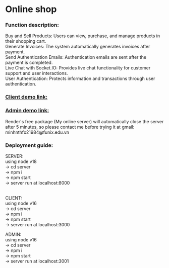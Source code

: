 <h1>Online shop</h1>

<h3>Function description:</h3>
Buy and Sell Products: Users can view, purchase, and manage products in their shopping cart.</br>
Generate Invoices: The system automatically generates invoices after payment.</br>
Send Authentication Emails: Authentication emails are sent after the payment is completed.</br>
Live Chat with Socket.IO: Provides live chat functionality for customer support and user interactions.</br>
User Authentication: Protects information and transactions through user authentication.</br>

<h3><a href="https://client-nodejs-asm3.web.app/">Client demo link:</a></h3>
<h3><a href="https://admin-nodejs-asm3.web.app/">Admin demo link:</a></h3>
<p>Render's free package (My online server) will automatically close the server after 5 minutes, so please contact me before trying it at gmail: minhnthfx21984@funix.edu.vn</p>


<h3>Deployment guide:</h3>
SERVER:</br>
using node v18</br>
-> cd server</br>
-> npm i</br>
-> npm start</br>
-> server run at localhost:8000</br></br>

CLIENT:</br>
using node v16</br>
-> cd server</br>
-> npm i</br>
-> npm start</br>
-> server run at localhost:3000</br>

ADMIN:</br>
using node v16</br>
-> cd server</br>
-> npm i</br>
-> npm start</br>
-> server run at localhost:3001</br>
